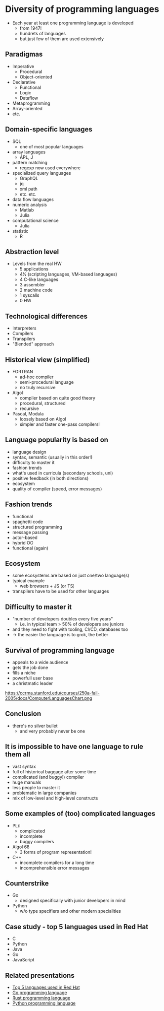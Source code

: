 # Diversity of programming languages

* Each year at least one programming language is developed
    - from 1947!
    - hundrets of languages
    - but just few of them are used extensively

## Paradigmas

* Imperative
    - Procedural
    - Object-oriented
* Declarative
    - Functional
    - Logic
    - Dataflow
* Metaprogramming
* Array-oriented
* etc.

## Domain-specific languages
* SQL
    - one of most popular languages
* array languages
    - APL, J
* pattern matching
    - regexp now used everywhere
* specialized query languages
    - GraphQL
    - jq
    - xml path
    - etc. etc.
* data flow languages
* numeric analysis
    - Matlab
    - Julia
* computational science
    - Julia
* statistic
    - R

## Abstraction level

* Levels from the real HW
    - 5   applications
    - 4½  (scripting languages, VM-based languages)
    - 4   C-like languages
    - 3   assembler
    - 2   machine code
    - 1   syscalls
    - 0   HW

## Technological differences

* Interpreters
* Compilers
* Transpilers
* "Blended" approach

## Historical view (simplified)

* FORTRAN
    - ad-hoc compiler
    - semi-procedural language
    - no truly recursive
* Algol
    - compiler based on quite good theory
    - procedural, structured
    - recursive
* Pascal, Modula
    - loosely based on Algol
    - simpler and faster one-pass compilers!

## Language popularity is based on
* language design
* syntax, semantic (usually in this order!)
* difficulty to master it
* fashion trends
* what's used in curricula (secondary schools, uni)
* positive feedback (in both directions)
* ecosystem
* quality of compiler (speed, error messages)

## Fashion trends
* functional
* spaghetti code
* structured programming
* message passing
* actor-based
* hybrid OO
* functional (again)

## Ecosystem
* some ecosystems are based on just one/two language(s)
* typical example
    - web browsers + JS (or TS)
* transpilers have to be used for other languages

## Difficulty to master it
* "number of developers doubles every five years"
    - i.e. in typical team > 50% of developers are juniors
* and they need to fight with tooling, CI/CD, databases too
* -> the easier the language is to grok, the better

## Survival of programming language
* appeals to a wide audience
* gets the job done
* fills a niche
* powerfull user base
* a christmatic leader

https://ccrma.stanford.edu/courses/250a-fall-2005/docs/ComputerLanguagesChart.png

## Conclusion
* there's no silver bullet
    - and very probably never be one

## It is impossible to have one language to rule them all
* vast syntax
* full of historical baggage after some time
* complicated (and buggy!) compiler
* huge manuals
* less people to master it
* problematic in large companies
* mix of low-level and high-level constructs

## Some examples of (too) complicated languages
* PL/I
    - complicated
    - incomplete
    - buggy compilers
* Algol 68
    - 3 forms of program representation!
* C++
    - incomplete compilers for a long time
    - incomprehensible error messages
 
## Counterstrike
* Go
   - designed specifically with junior developers in mind
* Python
   - w/o type specifiers and other modern specialities

## Case study - top 5 languages used in Red Hat

* C
* Python
* Java
* Go
* JavaScript

## Related presentations

* [Top 5 languages used in Red Hat](top5languages.md)
* [Go programming language](go.md)
* [Rust programming language](rust.md)
* [Python programming language](python.md)

